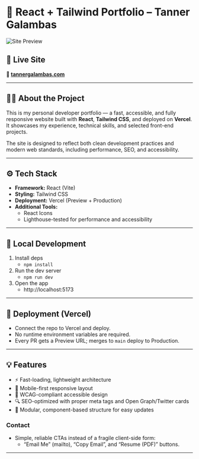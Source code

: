# 🧠 React + Tailwind Portfolio – Tanner Galambas

![Site Preview](https://www.tannergalambas.com/og-image.png) <!-- Optional: Replace with a screenshot or remove -->

## 📍 Live Site
**🔗 [tannergalambas.com](https://www.tannergalambas.com)**

---

## 🧑‍💻 About the Project

This is my personal developer portfolio — a fast, accessible, and fully responsive website built with **React**, **Tailwind CSS**, and deployed on **Vercel**. It showcases my experience, technical skills, and selected front-end projects.

The site is designed to reflect both clean development practices and modern web standards, including performance, SEO, and accessibility.

---

## ⚙️ Tech Stack

- **Framework:** React (Vite)
- **Styling:** Tailwind CSS
- **Deployment:** Vercel (Preview + Production)
- **Additional Tools:** 
  - React Icons
  - Lighthouse-tested for performance and accessibility

---

## 🔧 Local Development

1. Install deps
   - `npm install`
2. Run the dev server
   - `npm run dev`
3. Open the app
   - http://localhost:5173

---

## 🚀 Deployment (Vercel)

- Connect the repo to Vercel and deploy.
- No runtime environment variables are required.
- Every PR gets a Preview URL; merges to `main` deploy to Production.


---

## 💡 Features

- ⚡️ Fast-loading, lightweight architecture
- 📱 Mobile-first responsive layout
- 🦮 WCAG-compliant accessible design
- 🔍 SEO-optimized with proper meta tags and Open Graph/Twitter cards
- 🧩 Modular, component-based structure for easy updates

### Contact

- Simple, reliable CTAs instead of a fragile client-side form:
  - “Email Me” (mailto), “Copy Email”, and “Resume (PDF)” buttons.

---
